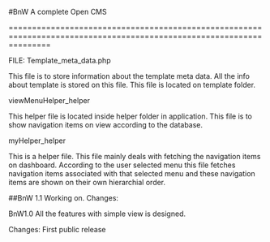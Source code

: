 #BnW
A complete Open CMS

=====================================================================================================================

FILE:
Template_meta_data.php

This file is to store information about the template meta data. All the info about template is stored on this file. This file is located on template folder. 

viewMenuHelper_helper

This helper file is located inside helper folder in application. This file is to show navigation items on view according to the database.

myHelper_helper

This is a helper file. This file mainly deals with fetching the navigation items on dashboard. According to the user selected menu this file fetches navigation items associated with that selected menu and these navigation items are shown on their own hierarchial order.

##BnW 1.1 
Working on. 
Changes: 




BnW1.0
All the features with simple view is designed. 

Changes: First public release 




